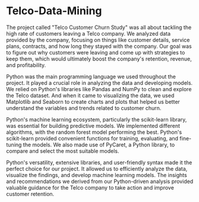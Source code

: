 # Telco-Data-Mining
The project called "Telco Customer Churn Study" was all about tackling the high rate of customers leaving a Telco company. We analyzed data provided by the company, focusing on things like customer details, service plans, contracts, and how long they stayed with the company. Our goal was to figure out why customers were leaving and come up with strategies to keep them, which would ultimately boost the company's retention, revenue, and profitability.

Python was the main programming language we used throughout the project. It played a crucial role in analyzing the data and developing models. We relied on Python's libraries like Pandas and NumPy to clean and explore the Telco dataset. And when it came to visualizing the data, we used Matplotlib and Seaborn to create charts and plots that helped us better understand the variables and trends related to customer churn.

Python's machine learning ecosystem, particularly the scikit-learn library, was essential for building predictive models. We implemented different algorithms, with the random forest model performing the best. Python's scikit-learn provided convenient functions for training, evaluating, and fine-tuning the models. We also made use of PyCaret, a Python library, to compare and select the most suitable models.

Python's versatility, extensive libraries, and user-friendly syntax made it the perfect choice for our project. It allowed us to efficiently analyze the data, visualize the findings, and develop machine learning models. The insights and recommendations we derived from our Python-driven analysis provided valuable guidance for the Telco company to take action and improve customer retention.
